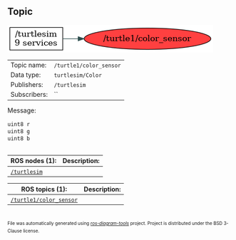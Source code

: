 <!--
File was automatically generated using 'ros-diagram-tools' project.
Project is distributed under the BSD 3-Clause license.
-->

## Topic

[![/turtle1/color_sensor](t__turtle1_color_sensor.png "/turtle1/color_sensor")](t__turtle1_color_sensor.png)

|     |     |
| --- | --- |
| Topic name: | `/turtle1/color_sensor` |
| Data type: | `turtlesim/Color` |
| Publishers: | `/turtlesim` |
| Subscribers: | `` |

Message:
```
uint8 r
uint8 g
uint8 b


```


| ROS nodes (1): | Description: |
| -------------- | ------------ |
| [`/turtlesim`](n__turtlesim.html) |  |

| ROS topics (1): | Description: |
| --------------- | ------------ |
| [`/turtle1/color_sensor`](t__turtle1_color_sensor.html) |  |


</br>
<font size="1">
File was automatically generated using <a href="https://github.com/anetczuk/ros-diagram-tools"><i>ros-diagram-tools</i></a> project.
Project is distributed under the BSD 3-Clause license.
</font>
